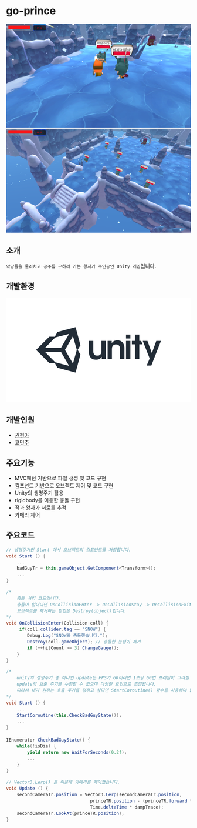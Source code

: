 # go-prince
![image](./info_img/go_prince_img1.png)
![image](./info_img/go_prince_img2.png)

## 소개
`악당들을 물리치고 공주를 구하러 가는 왕자가 주인공인 Unity 게임`입니다.

## 개발환경
![image](./info_img/unity.jpg)

## 개발인원
* [권현아](https://github.com/kwonhyeona)
* [고민주](https://github.com/minju54)

## 주요기능
* MVC패턴 기반으로 파일 생성 및 코드 구현
* 컴포넌트 기반으로 오브젝트 제어 및 코드 구현
* Unity의 생명주기 활용
* rigidbody를 이용한 충돌 구현
* 적과 왕자가 서로를 추적
* 카메라 제어

## 주요코드
```csharp
// 생명주기인 Start 에서 오브젝트의 컴포넌트를 저장합니다.
void Start () {
    ...
    badGuyTr = this.gameObject.GetComponent<Transform>();
    ...
}
```

```csharp
/*
    충돌 처리 코드입니다.
    충돌이 일어나면 OnCollisionEnter -> OnCollisionStay -> OnCollisionExit 이 트리거됩니다.
    오브젝트를 제거하는 방법은 Destroy(object)입니다.
*/
void OnCollisionEnter(Collision coll) {
     if(coll.collider.tag == "SNOW") {
        Debug.Log("SNOW와 충돌했습니다.");
        Destroy(coll.gameObject); // 층돌한 눈덩이 제거
        if (++hitCount >= 3) ChangeGauge();
    }
}
```

```csharp
/*
    unity의 생명주기 중 하나인 update는 FPS가 60이라면 1초당 60번 프레임이 그려질 때마다 호출되는 함수입니다.
    update의 호출 주기를 수정할 수 없으며 다양한 요인으로 조정됩니다.
    따라서 내가 원하는 호출 주기를 정하고 싶다면 StartCoroutine() 함수를 사용해야 합니다.
*/
void Start () {
    ...
    StartCoroutine(this.CheckBadGuyState());
    ...
}

IEnumerator CheckBadGuyState() {
    while(!isDie) {
        yield return new WaitForSeconds(0.2f);
        ...
    }
}
```

```csharp
// Vector3.Lerp() 를 이용해 카메라를 제어했습니다.
void Update () {
    secondCameraTr.position = Vector3.Lerp(secondCameraTr.position,
                                princeTR.position - (princeTR.forward * dist) + (Vector3.up * height ),
                                Time.deltaTime * dampTrace);
    secondCameraTr.LookAt(princeTR.position);
}
```
